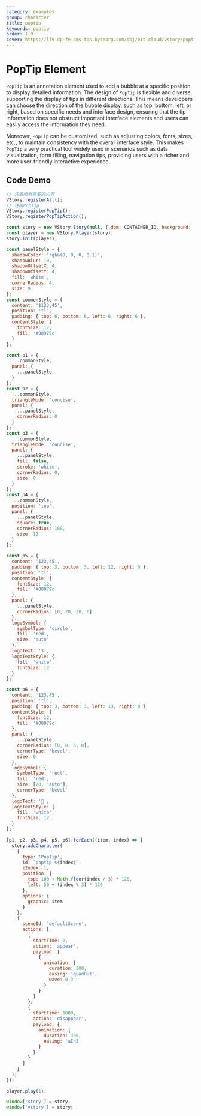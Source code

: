 ```yaml
---
category: examples
group: character
title: poptip
keywords: poptip
order: 1-0
cover: https://lf9-dp-fe-cms-tos.byteorg.com/obj/bit-cloud/vstory/poptip.gif
---
```


# PopTip Element

`PopTip` is an annotation element used to add a bubble at a specific position to display detailed information. The design of `PopTip` is flexible and diverse, supporting the display of tips in different directions. This means developers can choose the direction of the bubble display, such as top, bottom, left, or right, based on specific needs and interface design, ensuring that the tip information does not obstruct important interface elements and users can easily access the information they need.

Moreover, `PopTip` can be customized, such as adjusting colors, fonts, sizes, etc., to maintain consistency with the overall interface style. This makes `PopTip` a very practical tool widely used in scenarios such as data visualization, form filling, navigation tips, providing users with a richer and more user-friendly interactive experience.

## Code Demo

```javascript livedemo template=vstory
// 注册所有需要的内容
VStory.registerAll();
// 注册PopTip
VStory.registerPopTip();
VStory.registerPopTipAction();

const story = new VStory.Story(null, { dom: CONTAINER_ID, background: '#18253A' });
const player = new VStory.Player(story);
story.init(player);

const panelStyle = {
  shadowColor: 'rgba(0, 0, 0, 0.1)',
  shadowBlur: 10,
  shadowOffsetX: 4,
  shadowOffsetY: 4,
  fill: 'white',
  cornerRadius: 4,
  size: 9
};
const commonStyle = {
  content: '$123,45',
  position: 'tl',
  padding: { top: 6, bottom: 6, left: 6, right: 6 },
  contentStyle: {
    fontSize: 12,
    fill: '#08979c'
  }
};

const p1 = {
  ...commonStyle,
  panel: {
    ...panelStyle
  }
};
const p2 = {
  ...commonStyle,
  triangleMode: 'concise',
  panel: {
    ...panelStyle,
    cornerRadius: 0
  }
};
const p3 = {
  ...commonStyle,
  triangleMode: 'concise',
  panel: {
    ...panelStyle,
    fill: false,
    stroke: 'white',
    cornerRadius: 0,
    size: 0
  }
};
const p4 = {
  ...commonStyle,
  position: 'top',
  panel: {
    ...panelStyle,
    square: true,
    cornerRadius: 100,
    size: 12
  }
};

const p5 = {
  content: '123,45',
  padding: { top: 3, bottom: 3, left: 12, right: 6 },
  position: 'tl',
  contentStyle: {
    fontSize: 12,
    fill: '#08979c'
  },
  panel: {
    ...panelStyle,
    cornerRadius: [0, 20, 20, 0]
  },
  logoSymbol: {
    symbolType: 'circle',
    fill: 'red',
    size: 'auto'
  },
  logoText: '$',
  logoTextStyle: {
    fill: 'white',
    fontSize: 12
  }
};

const p6 = {
  content: '123,45',
  position: 'tl',
  padding: { top: 3, bottom: 3, left: 13, right: 8 },
  contentStyle: {
    fontSize: 12,
    fill: '#08979c'
  },
  panel: {
    ...panelStyle,
    cornerRadius: [0, 0, 6, 0],
    cornerType: 'bevel',
    size: 0
  },
  logoSymbol: {
    symbolType: 'rect',
    fill: 'red',
    size: [20, 'auto'],
    cornerType: 'bevel'
  },
  logoText: '🤡',
  logoTextStyle: {
    fill: 'white',
    fontSize: 12
  }
};

[p1, p2, p3, p4, p5, p6].forEach((item, index) => {
  story.addCharacter(
    {
      type: 'PopTip',
      id: `poptip-${index}`,
      zIndex: 1,
      position: {
        top: 100 + Math.floor(index / 3) * 120,
        left: 50 + (index % 3) * 120
      },
      options: {
        graphic: item
      }
    },
    {
      sceneId: 'defaultScene',
      actions: [
        {
          startTime: 0,
          action: 'appear',
          payload: [
            {
              animation: {
                duration: 300,
                easing: 'quadOut',
                wave: 0.3
              }
            }
          ]
        },
        {
          startTime: 1000,
          action: 'disappear',
          payload: {
            animation: {
              duration: 300,
              easing: 'aIn3'
            }
          }
        }
      ]
    }
  );
});

player.play(1);

window['story'] = story;
window['vstory'] = story;
```
